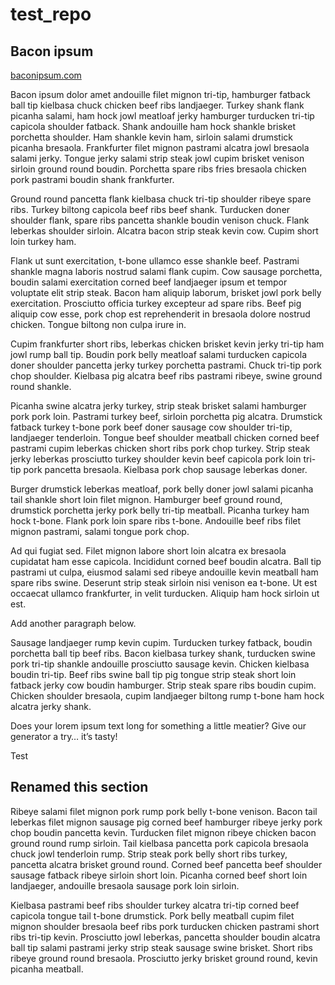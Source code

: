 # test_repo

## Bacon ipsum

[baconipsum.com](https://baconipsum.com/)

Bacon ipsum dolor amet andouille filet mignon tri-tip, hamburger fatback ball tip kielbasa chuck chicken beef ribs landjaeger. Turkey shank flank picanha salami, ham hock jowl meatloaf jerky hamburger turducken tri-tip capicola shoulder fatback. Shank andouille ham hock shankle brisket porchetta shoulder. Ham shankle kevin ham, sirloin salami drumstick picanha bresaola. Frankfurter filet mignon pastrami alcatra jowl bresaola salami jerky. Tongue jerky salami strip steak jowl cupim brisket venison sirloin ground round boudin. Porchetta spare ribs fries bresaola chicken pork pastrami boudin shank frankfurter.

Ground round pancetta flank kielbasa chuck tri-tip shoulder ribeye spare ribs. Turkey biltong capicola beef ribs beef shank. Turducken doner shoulder flank, spare ribs pancetta shankle boudin venison chuck. Flank leberkas shoulder sirloin. Alcatra bacon strip steak kevin cow. Cupim short loin turkey ham.

Flank ut sunt exercitation, t-bone ullamco esse shankle beef. Pastrami shankle magna laboris nostrud salami flank cupim. Cow sausage porchetta, boudin salami exercitation corned beef landjaeger ipsum et tempor voluptate elit strip steak. Bacon ham aliquip laborum, brisket jowl pork belly exercitation. Prosciutto officia turkey excepteur ad spare ribs. Beef pig aliquip cow esse, pork chop est reprehenderit in bresaola dolore nostrud chicken. Tongue biltong non culpa irure in.

Cupim frankfurter short ribs, leberkas chicken brisket kevin jerky tri-tip ham jowl rump ball tip. Boudin pork belly meatloaf salami turducken capicola doner shoulder pancetta jerky turkey porchetta pastrami. Chuck tri-tip pork chop shoulder. Kielbasa pig alcatra beef ribs pastrami ribeye, swine ground round shankle.

Picanha swine alcatra jerky turkey, strip steak brisket salami hamburger pork pork loin. Pastrami turkey beef, sirloin porchetta pig alcatra. Drumstick fatback turkey t-bone pork beef doner sausage cow shoulder tri-tip, landjaeger tenderloin. Tongue beef shoulder meatball chicken corned beef pastrami cupim leberkas chicken short ribs pork chop turkey. Strip steak jerky leberkas prosciutto turkey shoulder kevin beef capicola pork loin tri-tip pork pancetta bresaola. Kielbasa pork chop sausage leberkas doner.

Burger drumstick leberkas meatloaf, pork belly doner jowl salami picanha tail shankle short loin filet mignon. Hamburger beef ground round, drumstick porchetta jerky pork belly tri-tip meatball. Picanha turkey ham hock t-bone. Flank pork loin spare ribs t-bone. Andouille beef ribs filet mignon pastrami, salami tongue pork chop.

Ad qui fugiat sed. Filet mignon labore short loin alcatra ex bresaola cupidatat ham esse capicola. Incididunt corned beef boudin alcatra. Ball tip pastrami ut culpa, eiusmod salami sed ribeye andouille kevin meatball ham spare ribs swine. Deserunt strip steak sirloin nisi venison ea t-bone. Ut est occaecat ullamco frankfurter, in velit turducken. Aliquip ham hock sirloin ut est.

Add another paragraph below.

Sausage landjaeger rump kevin cupim. Turducken turkey fatback, boudin porchetta ball tip beef ribs. Bacon kielbasa turkey shank, turducken swine pork tri-tip shankle andouille prosciutto sausage kevin. Chicken kielbasa boudin tri-tip. Beef ribs swine ball tip pig tongue strip steak short loin fatback jerky cow boudin hamburger. Strip steak spare ribs boudin cupim. Chicken shoulder bresaola, cupim landjaeger biltong rump t-bone ham hock alcatra jerky shank.

Does your lorem ipsum text long for something a little meatier? Give our generator a try… it’s tasty!

Test

## Renamed this section

Ribeye salami filet mignon pork rump pork belly t-bone venison. Bacon tail leberkas filet mignon sausage pig corned beef hamburger ribeye jerky pork chop boudin pancetta kevin. Turducken filet mignon ribeye chicken bacon ground round rump sirloin. Tail kielbasa pancetta pork capicola bresaola chuck jowl tenderloin rump. Strip steak pork belly short ribs turkey, pancetta alcatra brisket ground round. Corned beef pancetta beef shoulder sausage fatback ribeye sirloin short loin. Picanha corned beef short loin landjaeger, andouille bresaola sausage pork loin sirloin.

Kielbasa pastrami beef ribs shoulder turkey alcatra tri-tip corned beef capicola tongue tail t-bone drumstick. Pork belly meatball cupim filet mignon shoulder bresaola beef ribs pork turducken chicken pastrami short ribs tri-tip kevin. Prosciutto jowl leberkas, pancetta shoulder boudin alcatra ball tip salami pastrami jerky strip steak sausage swine brisket. Short ribs ribeye ground round bresaola. Prosciutto jerky brisket ground round, kevin picanha meatball.
